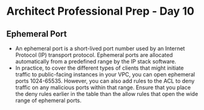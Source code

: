 # Architect Professional Prep - Day 10

## Ephemeral Port
- An ephemeral port is a short-lived port number used by an Internet Protocol (IP) transport protocol. Ephemeral ports are allocated automatically from a predefined range by the IP stack software.
- In practice, to cover the different types of clients that might initiate traffic to public-facing instances in your VPC, you can open ephemeral ports 1024-65535. However, you can also add rules to the ACL to deny traffic on any malicious ports within that range. Ensure that you place the deny rules earlier in the table than the allow rules that open the wide range of ephemeral ports.